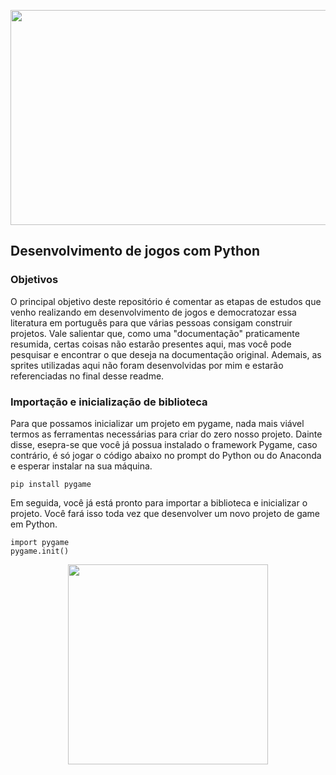 <p align="center">
  <img width="612" height="344" src="https://media.istockphoto.com/photos/in-the-evening-creative-young-video-game-developer-works-on-a-desktop-picture-id1269257082?k=20&m=1269257082&s=612x612&w=0&h=Mye_TRDhGAPGFUOJzUngulazxi-pI_8DwRT3c_kosA4=">
</p>

## Desenvolvimento de jogos com Python

### Objetivos
O principal objetivo deste repositório é comentar as etapas de estudos que venho realizando em desenvolvimento de jogos e democratozar essa literatura em português para que várias pessoas consigam construir projetos. Vale salientar que, como uma "documentação" praticamente resumida, certas coisas não estarão presentes aqui, mas você pode pesquisar e encontrar o que deseja na documentação original. Ademais, as sprites utilizadas aqui não foram desenvolvidas por mim e estarão referenciadas no final desse readme.

### Importação e inicialização de biblioteca
Para que possamos inicializar um projeto em pygame, nada mais viável termos as ferramentas necessárias para criar do zero nosso projeto. Dainte disse, esepra-se que você já possua instalado o framework Pygame, caso contrário, é só jogar o código abaixo no prompt do Python ou do Anaconda e esperar instalar na sua máquina.

```
pip install pygame
```
Em seguida, você já está pronto para importar a biblioteca e inicializar o projeto. Você fará isso toda vez que desenvolver um novo projeto de game em Python.
```
import pygame
pygame.init()
```

<p align="center">
  <img width="320" height="320" src="https://github.com/wander-asb/game/blob/main/persona.gif?raw=true">
</p>
